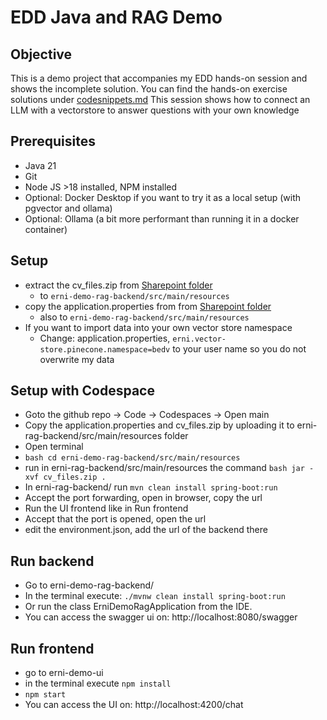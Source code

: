 # EDD Java and RAG Demo
## Objective
This is a demo project that accompanies my EDD hands-on
session and shows the incomplete solution.
You can find the hands-on exercise solutions under [codesnippets.md](./erni-demo-rag-backend/snippets/code_snippets.md)
This session shows how to connect an LLM with a vectorstore
to answer questions with your own knowledge

## Prerequisites
* Java 21 
* Git
* Node JS >18 installed, NPM installed
* Optional: Docker Desktop if you want to try it as a local setup (with pgvector and ollama)
* Optional: Ollama (a bit more performant than running it in a docker container)

## Setup
* extract the cv_files.zip from [Sharepoint folder](https://erniegh-my.sharepoint.com/:f:/g/personal/david_beisert_betterask_erni/Es-_6g4ai89Cj5LcHQT7T2kBiqaq9MD-5ApdtmRSW6PR2g?e=9j3nXx) 
  * to ``erni-demo-rag-backend/src/main/resources``
* copy the application.properties from from [Sharepoint folder](https://erniegh-my.sharepoint.com/:f:/g/personal/david_beisert_betterask_erni/Es-_6g4ai89Cj5LcHQT7T2kBiqaq9MD-5ApdtmRSW6PR2g?e=9j3nXx) 
  * also to ``erni-demo-rag-backend/src/main/resources``
* If you want to import data into your own vector store namespace
  * Change: application.properties, ``erni.vector-store.pinecone.namespace=bedv`` to your user name so you do not overwrite my data

## Setup with Codespace
* Goto the github repo -> Code -> Codespaces -> Open main
* Copy the application.properties and cv_files.zip by uploading it to erni-rag-backend/src/main/resources folder
* Open terminal
* ```bash cd erni-demo-rag-backend/src/main/resources``` 
* run in erni-rag-backend/src/main/resources the command ```bash jar -xvf cv_files.zip .```
* In erni-rag-backend/ run ```mvn clean install spring-boot:run``` 
* Accept the port forwarding, open in browser, copy the url
* Run the UI frontend like in Run frontend
* Accept that the port is opened, open the url
* edit the environment.json, add the url of the backend there

## Run backend
* Go to erni-demo-rag-backend/
* In the terminal execute:  ``./mvnw clean install spring-boot:run``
* Or run the class ErniDemoRagApplication from the IDE.
* You can access the swagger ui on: http://localhost:8080/swagger

## Run frontend
* go to erni-demo-ui
* in the terminal execute ``npm install``
* ``npm start``
* You can access the UI on: http://localhost:4200/chat
